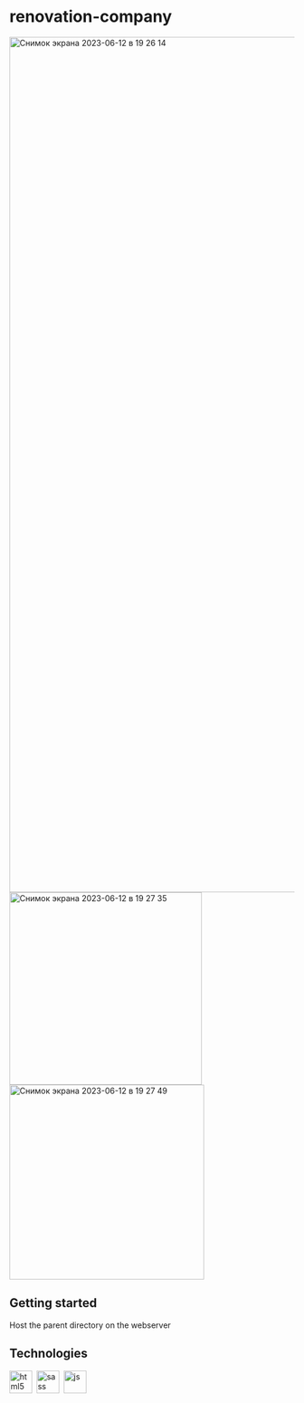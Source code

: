 # renovation-company

<img width="1511" alt="Снимок экрана 2023-06-12 в 19 26 14" src="https://github.com/annaeliava/renovation-company/assets/98190765/ad5bb311-d516-4b58-bd0d-d7c619630225">
<img width="340" alt="Снимок экрана 2023-06-12 в 19 27 35" src="https://github.com/annaeliava/renovation-company/assets/98190765/abd7c638-65ea-4fc9-aef1-702aeb35b331">
<img width="344" alt="Снимок экрана 2023-06-12 в 19 27 49" src="https://github.com/annaeliava/renovation-company/assets/98190765/1c356d60-2558-4022-9bce-e777a44321a3">


## Getting started
Host the parent directory on the webserver

## Technologies
<div>
    <img title='html5' alt='html5' width="40" height="40" src="https://cdn.jsdelivr.net/gh/devicons/devicon/icons/html5/html5-original.svg" />&nbsp;
    <img title='sass' alt='sass' width="40" height="40" src="https://cdn.jsdelivr.net/gh/devicons/devicon/icons/sass/sass-original.svg"" />&nbsp;
    <img title='js' alt='js' width="40" height="40" src="https://cdn.jsdelivr.net/gh/devicons/devicon/icons/javascript/javascript-plain.svg" />&nbsp
</div>
